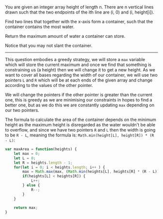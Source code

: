 You are given an integer array height of length n. There are n vertical lines drawn such that the two endpoints of the ith line are (i, 0) and (i, height[i]).

Find two lines that together with the x-axis form a container, such that the container contains the most water.

Return the maximum amount of water a container can store.

Notice that you may not slant the container.
***
This question embodies a greedy strategy, we will store a `max` variable which will store the current maximum and once we find that something is constraining us (a height) then we will change it to get a new height. As we want to cover all bases regarding the width of our container, we will use two pointers `L` and `R` which will be at each ends of the given array and change according to the values of the other pointer.

We will change the pointers if the other pointer is greater than the current one, this is greedy as we are minimising our constraints in hopes to find a better one, but as we do this we are constantly updating `max` depending on our two pointers.

The formula to calculate the area of the container depends on the minimum height as the maximum height is disregarded as the water wouldn't be able to overflow, and since we have two pointers `R` and `L` then the width is going to be `R - L`, meaning the formula is: `Math.min(height[L], height[R]) * (R - L)`:

```js
var maxArea = function(heights) {
	let max = 0;
	let L = 0;
	let R = heights.length - 1;
	for(let i = 0; i < heights.length; i++ ) {
		max = Math.max(max, (Math.min(heights[L], heights[R] * (R - L))));
		if(heights[L] < heights[R]) {
			L++; 
		} else {
			R--;
		}
	}
	
	return max;
}
```


